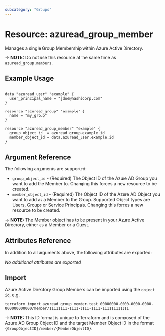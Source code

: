 ```yaml
---
subcategory: "Groups"
---
```


# Resource: azuread_group_member

Manages a single Group Membership within Azure Active Directory.

-> **NOTE:** Do not use this resource at the same time as `azuread_group.members`.

## Example Usage

```hcl

data "azuread_user" "example" {
  user_principal_name = "jdoe@hashicorp.com"
}

resource "azuread_group" "example" {
  name = "my_group"
}

resource "azuread_group_member" "example" {
  group_object_id  = azuread_group.example.id
  member_object_id = data.azuread_user.example.id
}
```

## Argument Reference

The following arguments are supported:

* `group_object_id` - (Required) The Object ID of the Azure AD Group you want to add the Member to.  Changing this forces a new resource to be created.
* `member_object_id` - (Required) The Object ID of the Azure AD Object you want to add as a Member to the Group. Supported Object types are Users, Groups or Service Principals. Changing this forces a new resource to be created.

-> **NOTE:** The Member object has to be present in your Azure Active Directory, either as a Member or a Guest.

## Attributes Reference

In addition to all arguments above, the following attributes are exported:

*No additional attributes are exported*

## Import

Azure Active Directory Group Members can be imported using the `object id`, e.g.

```shell
terraform import azuread_group_member.test 00000000-0000-0000-0000-000000000000/member/11111111-1111-1111-1111-111111111111
```

-> **NOTE:** This ID format is unique to Terraform and is composed of the Azure AD Group Object ID and the target Member Object ID in the format `{GroupObjectID}/member/{MemberObjectID}`.

